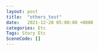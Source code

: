 ```yaml
---
layout: post
title:  "others_test"
date:   2021-12-28 05:00:00 +0000
categories: Etc
Tags: Story Etc
SceneCode: []
---
```

